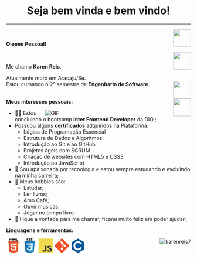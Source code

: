 <h1 align="center"> Seja bem vinda e bem vindo! </h1>
<hr />
<a href="https://github.com/karenreis7" target="_blank">
  <img align="right" src="https://cdn.iconscout.com/icon/free/png-256/github-108-438008.png" width="48px" height="48px">
</a><br />
<p align="left" > 
  <b>Oieeee Pessoal!</b>
</p>
<a href="https://www.instagram.com/reiskaah_/" target="_blank">
  <img align="right" src="https://img.icons8.com/ios-filled/50/000000/instagram-new--v1.png" width="48px" height="48px">
</a><br />
<p align="left" >
Me chamo <b> Karen Reis</b>.
</p>
<p align="left" >
Atualmente moro em Aracaju/Se.<br />
Estou cursando o 2º semestre de <b>Engenharia de Software</b>. <a href="mailto:karenreis7@hotmail.com" alt="Outlook">
  <img align="right" src="https://img.icons8.com/fluency-systems-filled/48/000000/ms-outlook.png" width="48px" height="48px">
</a><br /></br> 
</p>
<a href="https://www.linkedin.com/in/karenreis7" target="_blank">
  <img align="right" src="https://img.icons8.com/ios-filled/50/000000/linkedin.png" width="48px" height="48px">
</a>

**Meus interesses pessoais:**

<img align="right" alt="GIF" src="https://user-images.githubusercontent.com/94981827/150028416-d9c45f11-5c06-4305-82b8-c699e876f7fd.png" width="350px" />

- 👩‍💻 Estou concluindo o bootcamp **Inter Frontend Developer** da DIO.;
- Possuou alguns **certificados** adquiridos na Plataforma:
  - Lógica de Programação Essencial
  - Estrutura de Dados e Algoritmos
  - Introdução ao Git e ao GitHub
  - Projetos ágeis com SCRUM
  - Criação de websites com HTML5 e CSS3
  - Introdução ao JavaScript
- 💼 Sou apaixonada por tecnologia e estou sempre estudando e evoluindo na minha carreira;
- 👾 Meus hobbies são: 
  - Estudar;
  - Ler livros;
  - Amo Café; 
  - Ouvir musicas; 
  - Jogar no tempo livre;
- 💬 Fique a vontade para me chamar, ficarei muito feliz em poder ajudar;


**Linguagens e ferramentas:**  

<p align="left">
<img src="https://raw.githubusercontent.com/devicons/devicon/master/icons/html5/html5-original-wordmark.svg" alt="html5" width="40" height="40"/> 
<img src="https://raw.githubusercontent.com/devicons/devicon/master/icons/css3/css3-original-wordmark.svg" alt="css3" width="40" height="40"/> 
<img src="https://raw.githubusercontent.com/devicons/devicon/master/icons/javascript/javascript-original.svg" alt="javascript" width="40" height="40"/> 
<img src="https://raw.githubusercontent.com/devicons/devicon/master/icons/git/git-original.svg" alt="git" width="40" height="40"/> 
<img src="https://raw.githubusercontent.com/devicons/devicon/master/icons/c/c-plain.svg" alt="C" width="40" height="40" />
<img align="right" src="https://github-readme-stats.vercel.app/api?username=karenreis7&show_icons=true&locale=en" alt="karenreis7" />
</p>





